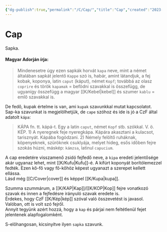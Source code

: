 ```yaml
---
{"dg-publish":true,"permalink":"/C/Cap/","title":"Cap","created":"2023-11-05T02:53","updated":"2025-07-26T21:29"}
---
```



# Cap

Sapka.

#### Magyar Adorján írja:

> Mindenesetre úgy ezen sapkák horvát `kapa` neve, mint a német általában sapkát jelentő `Kappe` szó is, habár, amint látandjuk, a fej kobak, koponya, latin `caput` (káput), német `Kopf`; továbbá az olasz `coprire` és török `kapamak` = befödni szavakkal is összefügg, de ugyanígy összefügg a magyar [[K/Kebel\|kebel]] és szumer `kablu` = emlő szavakkal is.  

De fedő, kupak értelme is van, ami `kupak` szavunkkal mutat kapcsolatot. Sap-ka szavunkat is megjelölhetjük, de `cape` szóhoz és ide is jó a CzF által adatolt `kápa`:  
> KÁPA fn. tt. kápá-t. Egy a latin `caput`, német `Kopf` stb. szókkal. V. ö. KÉP. 1) A nyeregnek feje nyeregkápa. Kápára akasztani a kulacsot, tarisznyát. Kápába fogódzani. 2) Némely felöltő ruháknak, köpenyeknek, szüröknek csuklyája, melyet hideg, esős időben fejre szokás húzni, máskép: `kámzsa`, latinul `capucium`.  

A cap eredetére visszamenő zsidó fejfedő neve, a `kipa` eredeti jelentősége akár ugyanaz lehet, mint [[K/Kufu\|Kufu]]-é. A kifúrt koponyát borítólemezzel fedték. Ezen kő-fő vagy fő-kőhöz képest ugyanazt a szerepet kellett ellássa.  
Lásd még [[C/Cover\|cover]] és képpel [[K/Kupa\|kupa]].  

Szumma szummárum, a [[K/KAP\|Kap]]/[[K/KOP\|Kop]] fejre vonatkozó szavak és innen a fejfedésre irányuló szavak eredete is.  
Érdekes, hogy CzF [[K/Kép\|kép]] szóval való összevetést is javasol. Valóban, ott is volt szó fejről.  
Annyit tegyünk azért hozzá, hogy a `kap` és párjai nem feltétlenül fejet jelentenek alapfogalomként.  

S-előhangosan, kicsinyítve ilyen `sapka` szavunk.  